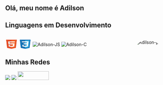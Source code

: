 ## Olá, meu nome é Adilson



  ## Linguagens em Desenvolvimento
 <div style="display: inline_block"><br>
  <img align="center" alt="Adilson-HTML" height="30" width="40" src="https://raw.githubusercontent.com/devicons/devicon/master/icons/html5/html5-original.svg">
  <img align="center" alt="Adilson-CSS" height="30" width="40" src="https://raw.githubusercontent.com/devicons/devicon/master/icons/css3/css3-original.svg"> 
  <img align="center" alt="Adilson-JS" height="30" width="40" src="https://cdn.jsdelivr.net/gh/devicons/devicon/icons/javascript/javascript-original.svg" />
  <img align="center" alt="Adilson-C" height="30" width="40" src="https://cdn.jsdelivr.net/gh/devicons/devicon/icons/c/c-original.svg" />

   <img align="right" alt="Adilson-pic" height="150" style="border-radius:50px;" src="https://c.tenor.com/elMUDWUqM6EAAAAC/tenor.gif">
</div>
 
## Minhas Redes
  
 <div>
  <a href="https://www.instagram.com/adilson_silvajr/" target="_blank"><img src="https://img.shields.io/badge/-Instagram-%23E4405F?style=for-the-badge&logo=instagram&logoColor=white" target="_blank"></a>
  <a href="https://https://www.linkedin.com/in/adilsonfsilvajr/" target="_blank"><img src="https://img.shields.io/badge/-LinkedIn-%230077B5?style=for-the-badge&logo=linkedin&logoColor=white" target="_blank"></a> 
    <a href="https://web.dio.me/users/adilsonfsilvajr" target="_blank"><img width="100" height="28" src="https://hermes.digitalinnovation.one/assets/diome/logo.png" target="_blank"></a>
 </div>
